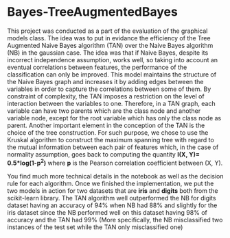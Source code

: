 # Bayes-TreeAugmentedBayes

This project was conducted as a part of the evaluation of the graphical models class. The idea was to put in evidance the efficiency of the Tree Augmented Naive Bayes 
algorithm (TAN) over the Naive Bayes algorithm (NB) in the gaussian case. The idea was that if Naive Bayes, despite its incorrect independence assumption, works well, so taking into account an eventual correlations between features, the performance of the classification can only be improved. This model maintains the structure of the Naive Bayes graph and increases it by adding edges between the variables in order to capture the correlations between some of them. By constraint of complexity, the TAN imposes a restriction on the level of interaction between the variables to one. Therefore, in a TAN graph, each variable can have two parents which are the class node and another variable node, except for the root variable which has only the class node as parent. Another important element in the conception of the TAN is the choice of the tree construction. For such purpose, we chose to use the Kruskal algorithm to construct the maximum spanning tree with regard to the mutual information between each pair of features which, in the case of normality assumption, goes back to computing the quantity <b>I(X, Y)= 0.5*log(1-p<sup>2</sup>)</b> where <b>p</b> is the Pearson correlation coefficient between (X, Y).

You find much more technical details in the notebook as well as the decision rule for each algorithm. Once we finished the implementation, we put the two models in action for two datasets that are <b>iris</b> and <b>digits</b> both from the scikit-learn library. The TAN algorithm well outperformed the NB for digits dataset having an accuracy of 94% when NB had 88% and slightly for the iris dataset since the NB performed well on this dataset having 98% of accuracy and the TAN had 99% (More specifically, the NB misclassified two instances of the test set while the TAN only misclassified one)
